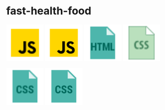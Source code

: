 # fast-health-food


<img src="js.png" width="100"> <img src="js-480.png" width="100"> <img src="html.png" width="100"> <img src="css.png" width="100">  

<img src="css-48.png" width="100"> <img src="css-98.png" width="100">  
